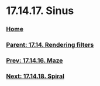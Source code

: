 # 17.14.17. Sinus

### [Home](./00-home.md)
### [Parent: 17.14. Rendering filters](./17-14-00-rendering-filters.md)
### [Prev: 17.14.16. Maze](./17-14-16-maze.md)
### [Next: 17.14.18. Spiral](./17-14-18-spiral.md)
